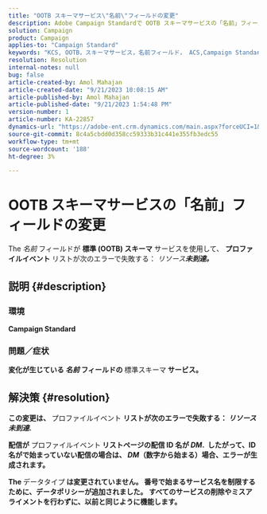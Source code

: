 ```yaml
---
title: "OOTB スキーマサービス\"名前\"フィールドの変更"
description: Adobe Campaign Standardで OOTB スキーマサービスの「名前」フィールドが変更された理由を説明します。 この変更は作業に影響を与えません。
solution: Campaign
product: Campaign
applies-to: "Campaign Standard"
keywords: "KCS, OOTB，スキーマサービス，名前フィールド， ACS,Campaign Standard"
resolution: Resolution
internal-notes: null
bug: false
article-created-by: Amol Mahajan
article-created-date: "9/21/2023 10:08:15 AM"
article-published-by: Amol Mahajan
article-published-date: "9/21/2023 1:54:48 PM"
version-number: 1
article-number: KA-22857
dynamics-url: "https://adobe-ent.crm.dynamics.com/main.aspx?forceUCI=1&pagetype=entityrecord&etn=knowledgearticle&id=3bfbadc4-6658-ee11-be6f-6045bd006295"
source-git-commit: 8c4a5cbdd0d358cc59333b31c441e355fb3edc55
workflow-type: tm+mt
source-wordcount: '188'
ht-degree: 3%

---
```


# OOTB スキーマサービスの「名前」フィールドの変更


The *名前* フィールドが <b>標準 (OOTB) スキーマ</b> サービスを使用して、 <b>プロファイルイベント</b> リストが次のエラーで失敗する： *リソース<b>未到達。*





## 説明 {#description}


### </b>環境<b>

Campaign Standard



### </b>問題／症状<b>

変化が生じている *名前* フィールドの </b>標準スキーマ<b> サービス。


## 解決策 {#resolution}


この変更は、 </b>プロファイルイベント <b>リストが次のエラーで失敗する： *リソース未到達*.

配信が</b> プロファイルイベント<b> リストページの配信 ID 名が *DM*. 
したがって、ID 名がで始まっていない配信の場合は、 *DM*（数字から始まる）場合、エラーが生成されます。

The </b>データタイプ<b> は変更されていません。 番号で始まるサービス名を制限するために、データポリシーが追加されました。 すべてのサービスの削除やミスアライメントを行わずに、以前と同じように機能します。
